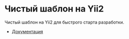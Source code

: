 Чистый шаблон на Yii2
===================

Чистый шаблон на Yii2 для быстрого старта разработки.

* [Документация](common/guide/ru/README.md)
